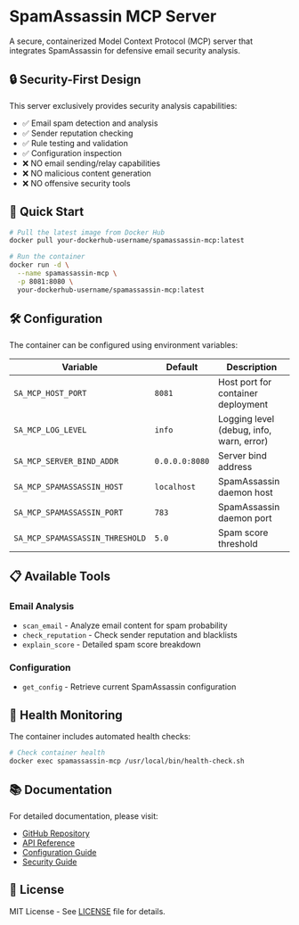 # SpamAssassin MCP Server

A secure, containerized Model Context Protocol (MCP) server that integrates SpamAssassin for defensive email security analysis.

## 🔒 Security-First Design

This server exclusively provides security analysis capabilities:
- ✅ Email spam detection and analysis
- ✅ Sender reputation checking
- ✅ Rule testing and validation
- ✅ Configuration inspection
- ❌ NO email sending/relay capabilities
- ❌ NO malicious content generation
- ❌ NO offensive security tools

## 🚀 Quick Start

```bash
# Pull the latest image from Docker Hub
docker pull your-dockerhub-username/spamassassin-mcp:latest

# Run the container
docker run -d \
  --name spamassassin-mcp \
  -p 8081:8080 \
  your-dockerhub-username/spamassassin-mcp:latest
```

## 🛠️ Configuration

The container can be configured using environment variables:

| Variable | Default | Description |
|----------|---------|-------------|
| `SA_MCP_HOST_PORT` | `8081` | Host port for container deployment |
| `SA_MCP_LOG_LEVEL` | `info` | Logging level (debug, info, warn, error) |
| `SA_MCP_SERVER_BIND_ADDR` | `0.0.0.0:8080` | Server bind address |
| `SA_MCP_SPAMASSASSIN_HOST` | `localhost` | SpamAssassin daemon host |
| `SA_MCP_SPAMASSASSIN_PORT` | `783` | SpamAssassin daemon port |
| `SA_MCP_SPAMASSASSIN_THRESHOLD` | `5.0` | Spam score threshold |

## 📋 Available Tools

### Email Analysis
- `scan_email` - Analyze email content for spam probability
- `check_reputation` - Check sender reputation and blacklists
- `explain_score` - Detailed spam score breakdown

### Configuration
- `get_config` - Retrieve current SpamAssassin configuration

## 🏥 Health Monitoring

The container includes automated health checks:
```bash
# Check container health
docker exec spamassassin-mcp /usr/local/bin/health-check.sh
```

## 📚 Documentation

For detailed documentation, please visit:
- [GitHub Repository](https://github.com/your-username/spamassassin-mcp)
- [API Reference](https://github.com/your-username/spamassassin-mcp/blob/main/docs/API.md)
- [Configuration Guide](https://github.com/your-username/spamassassin-mcp/blob/main/docs/CONFIGURATION.md)
- [Security Guide](https://github.com/your-username/spamassassin-mcp/blob/main/docs/SECURITY.md)

## 📄 License

MIT License - See [LICENSE](https://github.com/your-username/spamassassin-mcp/blob/main/LICENSE) file for details.

